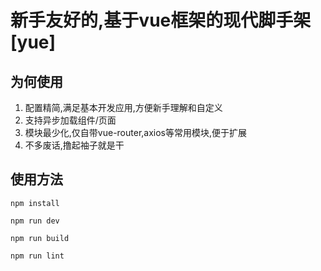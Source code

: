 # 新手友好的,基于vue框架的现代脚手架[yue]

## 为何使用
1. 配置精简,满足基本开发应用,方便新手理解和自定义
2. 支持异步加载组件/页面
3. 模块最少化,仅自带vue-router,axios等常用模块,便于扩展
4. 不多废话,撸起袖子就是干


## 使用方法
```
npm install
```

```
npm run dev
```


```
npm run build
```


```
npm run lint
```

